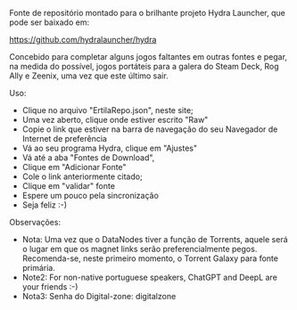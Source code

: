 Fonte de repositório montado para o brilhante projeto Hydra Launcher, que pode ser baixado em:

https://github.com/hydralauncher/hydra

Concebido para completar alguns jogos faltantes em outras fontes e pegar, na medida do possível, jogos portáteis para a galera do Steam Deck, Rog Ally e Zeenix, uma vez que este último sair.

Uso:

* Clique no arquivo "ErtilaRepo.json", neste site;
* Uma vez aberto, clique onde estiver escrito "Raw"
* Copie o link que estiver na barra de navegação do seu Navegador de Internet de preferência
* Vá ao seu programa Hydra, clique em "Ajustes"
* Vá até a aba "Fontes de Download",
* Clique em "Adicionar Fonte" 
* Cole o link anteriormente citado;
* Clique em "validar" fonte
* Espere um pouco pela sincronização
* Seja feliz :-)

Observações:

* Nota: Uma vez que o DataNodes tiver a função de Torrents, aquele será o lugar em que os magnet links serão preferencialmente pegos. Recomenda-se, neste primeiro momento, o Torrent Galaxy para fonte primária.
* Note2: For non-native portuguese speakers, ChatGPT and DeepL are your friends :-)
* Nota3: Senha do Digital-zone: digitalzone

